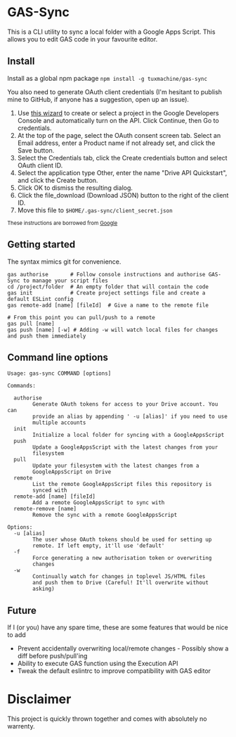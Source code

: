 # GAS-Sync

This is a CLI utility to sync a local folder with a Google Apps Script. This
allows you to edit GAS code in your favourite editor. 

## Install

Install as a global npm package `npm install -g tuxmachine/gas-sync`

You also need to generate OAuth client credentials (I'm hesitant to publish mine
to GitHub, if anyone has a suggestion, open up an issue).

1. Use [this wizard](https://console.developers.google.com/start/api?id=drive)
to create or select a project in the Google Developers Console and automatically
turn on the API. Click Continue, then Go to credentials.
2. At the top of the page, select the OAuth consent screen tab. Select an Email
address, enter a Product name if not already set, and click the Save button.
3. Select the Credentials tab, click the Create credentials button and select
OAuth client ID.
4. Select the application type Other, enter the name "Drive API Quickstart", and
click the Create button.
5. Click OK to dismiss the resulting dialog.
6. Click the file_download (Download JSON) button to the right of the client ID.
7. Move this file to `$HOME/.gas-sync/client_secret.json`

<sup>These instructions are borrowed from [Google](https://developers.google.com/drive/v3/web/quickstart/nodejs)</sup>

## Getting started

The syntax mimics git for convenience.
```
gas authorise       # Follow console instructions and authorise GAS-Sync to manage your script files
cd /project/folder  # An empty folder that will contain the code
gas init            # Create project settings file and create a default ESLint config
gas remote-add [name] [fileId]  # Give a name to the remote file 

# From this point you can pull/push to a remote
gas pull [name] 
gas push [name] [-w] # Adding -w will watch local files for changes and push them immediately
```

## Command line options
```
Usage: gas-sync COMMAND [options] 

Commands:
 
  authorise
        Generate OAuth tokens for access to your Drive account. You can
        provide an alias by appending ' -u [alias]' if you need to use 
        multiple accounts
  init
        Initialize a local folder for syncing with a GoogleAppsScript
  push
        Update a GoogleAppsScript with the latest changes from your
        filesystem
  pull
        Update your filesystem with the latest changes from a 
        GoogleAppsScript on Drive
  remote
        List the remote GoogleAppsScript files this repository is 
        synced with
  remote-add [name] [fileId]
        Add a remote GoogleAppsScript to sync with
  remote-remove [name]
        Remove the sync with a remote GoogleAppsScript
        
Options:
  -u [alias]
        The user whose OAuth tokens should be used for setting up
        remote. If left empty, it'll use 'default'
  -f
        Force generating a new authorisation token or overwriting
        changes
  -w
        Continually watch for changes in toplevel JS/HTML files
        and push them to Drive (Careful! It'll overwrite without
        asking)
```

## Future

If I (or you) have any spare time, these are some features that would be nice to add

* Prevent accidentally overwriting local/remote changes - Possibly show a diff before push/pull'ing
* Ability to execute GAS function using the Execution API
* Tweak the default eslintrc to improve compatibility with GAS editor

# Disclaimer

This project is quickly thrown together and comes with absolutely no warrenty. 